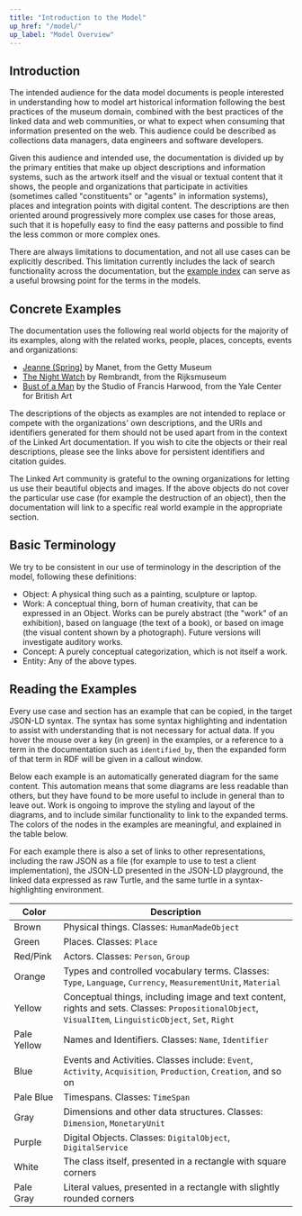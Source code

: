 ```yaml
---
title: "Introduction to the Model"
up_href: "/model/"
up_label: "Model Overview"
---
```




## Introduction

The intended audience for the data model documents is people interested in understanding how to model art historical information following the best practices of the museum domain, combined with the best practices of the linked data and web communities, or what to expect when consuming that information presented on the web.  This audience could be described as collections data managers, data engineers and software developers. 

Given this audience and intended use, the documentation is divided up by the primary entities that make up object descriptions and information systems, such as the artwork itself and the visual or textual content that it shows, the people and organizations that participate in activities (sometimes called "constituents" or "agents" in information systems), places and integration points with digital content. The descriptions are then oriented around progressively more complex use cases for those areas, such that it is hopefully easy to find the easy patterns and possible to find the less common or more complex ones.

There are always limitations to documentation, and not all use cases can be explicitly described.  This limitation currently includes the lack of search functionality across the documentation, but the [example index](/model/example_index) can serve as a useful browsing point for the terms in the models.

## Concrete Examples

The documentation uses the following real world objects for the majority of its examples, along with the related works, people, places, concepts, events and organizations:

* [Jeanne (Spring)](https://www.getty.edu/art/collection/object/103QTZ) by Manet, from the Getty Museum
* [The Night Watch](https://www.rijksmuseum.nl/en/collection/sk-c-5) by Rembrandt, from the Rijksmuseum
* [Bust of a Man](https://collections.britishart.yale.edu/catalog/tms:54430) by the Studio of Francis Harwood, from the Yale Center for British Art

The descriptions of the objects as examples are not intended to replace or compete with the organizations' own descriptions, and the URIs and identifiers generated for them should not be used apart from in the context of the Linked Art documentation. If you wish to cite the objects or their real descriptions, please see the links above for persistent identifiers and citation guides.

The Linked Art community is grateful to the owning organizations for letting us use their beautiful objects and images.
If the above objects do not cover the particular use case (for example the destruction of an object), then the documentation will link to a specific real world example in the appropriate section.

## Basic Terminology

We try to be consistent in our use of terminology in the description of the model, following these definitions:

* Object: A physical thing such as a painting, sculpture or laptop.
* Work: A conceptual thing, born of human creativity, that can be expressed in an Object. Works can be purely abstract (the "work" of an exhibition), based on language (the text of a book), or based on image (the visual content shown by a photograph). Future versions will investigate auditory works.
* Concept: A purely conceptual categorization, which is not itself a work. 
* Entity: Any of the above types.


## Reading the Examples

Every use case and section has an example that can be copied, in the target JSON-LD syntax.  The syntax has some syntax highlighting and indentation to assist with understanding that is not necessary for actual data. If you hover the mouse over a key (in green) in the examples, or a reference to a term in the documentation such as `identified_by`, then the expanded form of that term in RDF will be given in a callout window.

Below each example is an automatically generated diagram for the same content.  This automation means that some diagrams are less readable than others, but they have found to be more useful to include in general than to leave out. Work is ongoing to improve the styling and layout of the diagrams, and to include similar functionality to link to the expanded terms. The colors of the nodes in the examples are meaningful, and explained in the table below.

For each example there is also a set of links to other representations, including the raw JSON as a file (for example to use to test a client implementation), the JSON-LD presented in the JSON-LD playground, the linked data expressed as raw Turtle, and the same turtle in a syntax-highlighting environment.

| Color         | Description |
|---------------|-------------|
| Brown         | Physical things. Classes: `HumanMadeObject` |
| Green         | Places.  Classes: `Place` |
| Red/Pink      | Actors.  Classes: `Person`, `Group` |
| Orange        | Types and controlled vocabulary terms. Classes: `Type`, `Language`, `Currency`, `MeasurementUnit`, `Material` |
| Yellow        | Conceptual things, including image and text content, rights and sets. Classes: `PropositionalObject`, `VisualItem`, `LinguisticObject`, `Set`, `Right` |
| Pale Yellow   | Names and Identifiers. Classes: `Name`, `Identifier` |
| Blue          | Events and Activities. Classes include: `Event`, `Activity`, `Acquisition`, `Production`, `Creation`, and so on |
| Pale Blue     | Timespans. Classes: `TimeSpan` |
| Gray          | Dimensions and other data structures. Classes: `Dimension`, `MonetaryUnit` |
| Purple        | Digital Objects. Classes: `DigitalObject`, `DigitalService` |
| White         | The class itself, presented in a rectangle with square corners |
| Pale Gray     | Literal values, presented in a rectangle with slightly rounded corners |
